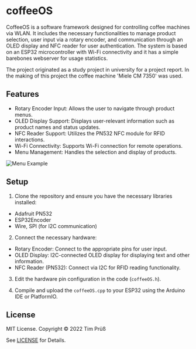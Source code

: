 # coffeeOS

CoffeeOS is a software framework designed for controlling coffee machines via WLAN. It includes the necessary functionalities to manage product selection, user input via a rotary encoder, and communication through an OLED display and NFC reader for user authentication. The system is based on an ESP32 microcontroller with Wi-Fi connectivity and it has a simple barebones webserver for usage statistics.

The project originated as a study project in university for a project report. In the making of this project the coffee machine 'Miele CM 7350' was used.

## Features

- Rotary Encoder Input: Allows the user to navigate through product menus.
- OLED Display Support: Displays user-relevant information such as product names and status updates.
- NFC Reader Support: Utilizes the PN532 NFC module for RFID interactions.
- Wi-Fi Connectivity: Supports Wi-Fi connection for remote operations.
- Menu Management: Handles the selection and display of products.

![Menu Example](images/coffeeos-menu-example.gif)

## Setup

1. Clone the repository and ensure you have the necessary libraries installed:

- Adafruit PN532
- ESP32Encoder
- Wire, SPI (for I2C communication)

2. Connect the necessary hardware:

- Rotary Encoder: Connect to the appropriate pins for user input.
- OLED Display: I2C-connected OLED display for displaying text and other information.
- NFC Reader (PN532): Connect via I2C for RFID reading functionality.

3. Edit the hardware pin configuration in the code (`coffeeOS.h`).

4. Compile and upload the `coffeeOS.cpp` to your ESP32 using the Arduino IDE or PlatformIO.

## License

MIT License.
Copyright © 2022 Tim Prüß  

See [LICENSE](LICENSE) for Details.
